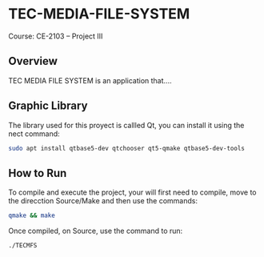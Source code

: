# TEC-MEDIA-FILE-SYSTEM

Course: CE-2103 – Project III

## Overview
TEC MEDIA FILE SYSTEM is an application that....

## Graphic Library 
The library used for this proyect is callled Qt, you can install it using the nect command:

```bash
sudo apt install qtbase5-dev qtchooser qt5-qmake qtbase5-dev-tools
```

## How to Run
To compile and execute the project, your will first need to compile, move to the direcction Source/Make and then use the commands:
```bash
qmake && make 
```

Once compiled, on Source, use the command to run:
```bash
./TECMFS
```

